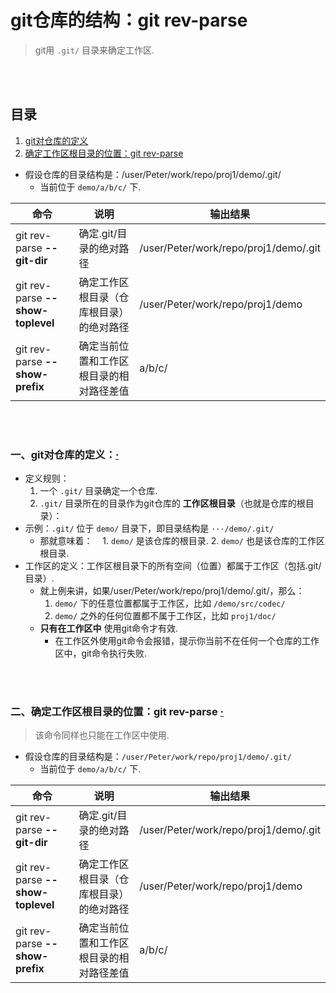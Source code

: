# git仓库的结构：git rev-parse
> git用 `.git/` 目录来确定工作区.

<br><br>

## 目录

1. [git对仓库的定义](#一git对仓库的定义)
2. [确定工作区根目录的位置：git rev-parse](#二确定工作区根目录的位置git-rev-parse--)

- 假设仓库的目录结构是：/user/Peter/work/repo/proj1/demo/.git/
  - 当前位于 `demo/a/b/c/` 下.

| 命令 | 说明 | 输出结果 |
| --- | --- | --- |
| git rev-parse **--git-dir** | 确定.git/目录的绝对路径 | /user/Peter/work/repo/proj1/demo/.git |
| git rev-parse **--show-toplevel** | 确定工作区根目录（仓库根目录）的绝对路径 | /user/Peter/work/repo/proj1/demo |
| git rev-parse **--show-prefix** | 确定当前位置和工作区根目录的相对路径差值 | a/b/c/ |

<br><br>

### 一、git对仓库的定义：[·](#目录)

- 定义规则：
  1. 一个 `.git/` 目录确定一个仓库.
  2. `.git/` 目录所在的目录作为git仓库的 **工作区根目录**（也就是仓库的根目录）：
- 示例：`.git/` 位于 `demo/` 目录下，即目录结构是 `···/demo/.git/`
  - 那就意味着：
    1. `demo/` 是该仓库的根目录.
    2. `demo/` 也是该仓库的工作区根目录.
- 工作区的定义：工作区根目录下的所有空间（位置）都属于工作区（包括.git/目录）.
  - 就上例来讲，如果/user/Peter/work/repo/proj1/demo/.git/，那么：
    1. `demo/` 下的任意位置都属于工作区，比如 `/demo/src/codec/`
    2. `demo/` 之外的任何位置都不属于工作区，比如 `proj1/doc/`
  - **只有在工作区中** 使用git命令才有效.
    - 在工作区外使用git命令会报错，提示你当前不在任何一个仓库的工作区中，git命令执行失败.

<br><br>

### 二、确定工作区根目录的位置：git rev-parse  [·](#目录)
> 该命令同样也只能在工作区中使用.

- 假设仓库的目录结构是：`/user/Peter/work/repo/proj1/demo/.git/`
  - 当前位于 `demo/a/b/c/` 下.

| 命令 | 说明 | 输出结果 |
| --- | --- | --- |
| git rev-parse **--git-dir** | 确定.git/目录的绝对路径 | /user/Peter/work/repo/proj1/demo/.git |
| git rev-parse **--show-toplevel** | 确定工作区根目录（仓库根目录）的绝对路径 | /user/Peter/work/repo/proj1/demo |
| git rev-parse **--show-prefix** | 确定当前位置和工作区根目录的相对路径差值 | a/b/c/ |
